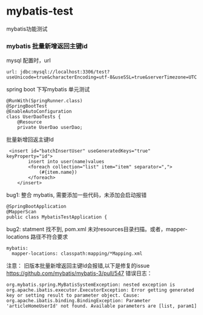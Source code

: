 # mybatis-test
mybatis功能测试
### mybatis 批量新增返回主键id
mysql 配置时，url
```
url: jdbc:mysql://localhost:3306/test?useUnicode=true&characterEncoding=utf-8&useSSL=true&serverTimezone=UTC
```
spring boot 下写mybatis 单元测试
```
@RunWith(SpringRunner.class)
@SpringBootTest
@EnableAutoConfiguration
class UserDaoTests {
    @Resource
    private UserDao userDao;
```
批量新增回返主键Id
```
 <insert id="batchInsertUser" useGeneratedKeys="true" keyProperty="id">
        insert into user(name)values
        <foreach collection="list" item="item" separator=",">
            (#{item.name})
        </foreach>
    </insert>
```
bug1: 整合 mybatis, 需要添加一些代码，未添加会启动报错
```
@SpringBootApplication
@MapperScan
public class MybatisTestApplication {
```
bug2: statment 找不到,  pom.xml 未对resources目录扫描。或者，mapper-locations 路径不符合要求
```
mybatis:
  mapper-locations: classpath:mapping/*Mapping.xml
```
注意： 旧版本批量新增返回主键Id会报错,以下是修复的issue
https://github.com/mybatis/mybatis-3/pull/547
错误日志：
```
org.mybatis.spring.MyBatisSystemException: nested exception is org.apache.ibatis.executor.ExecutorException: Error getting generated key or setting result to parameter object. Cause: org.apache.ibatis.binding.BindingException: Parameter 'articleHomeUserId' not found. Available parameters are [list, param1]
```
